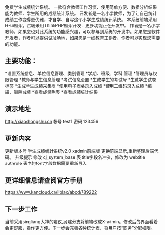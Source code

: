 ﻿免费学生成绩统计系统。
一款符合教师工作习惯、使用简单方便、数据分析结果能为教师、学生所用的成绩统计系统。
开发者是一名小学教师，为了让自己统计成绩工作变得更优雅，才自学、自写这个小学生成绩统计系统。
本系统前端采用H-ui框架，后端采用ThinkPHP框架开发，更多功能正在开发中。
作者是一名小学教师，如果您也对此系统的功能感兴趣，可以参与到系统的开发中。如果您是软件开发者，作者可以提供试验场地，如果您是一线教育工作者，作者可以实现您需要的功能。

## 主要功能：

*设置系统信息、单位信息管理、类别管理
*学期、班级、学科 管理
*管理员与权限管理
*教师与学生信息管理
*考试信息设置
*生成学生的考试号
*生成学生试卷标签
*生成学生成绩采集表
*使用电子表格录入成绩
*使用二维码录入成绩
*编辑、删除成绩
*查看成绩列表
*查看成绩统计结果


## 演示地址
http://xiaoshongshu.cn
帐号   test1    密码  123456

## 更新内容
更新版本号 学生成绩统计系统v2.0 xadmin前端版
更换前端显示,重新整理后端代码。
升级提示
修改 cj_system_base 表 title字段名冲突，修改为 webtitle
authrule 表中的font字段数据需要重新导入


## 更详细信息请查阅官方手册
https://www.kancloud.cn/llblax/abcd/789222

## 下一步工作
当前采用singliang大神的建议,另建分支将前端改成X-admin。修改后的界面看着会更舒服，操作更方便。下一步会完善各种统计表、将用户按“职务”分配权限。
